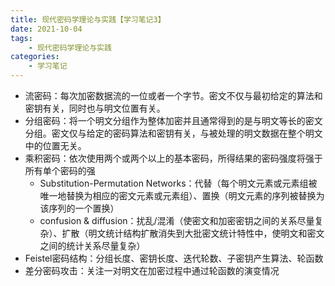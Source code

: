 ```yaml
---
title: 现代密码学理论与实践【学习笔记3】
date: 2021-10-04
tags: 
    - 现代密码学理论与实践
categories: 
    - 学习笔记
---
```

-   流密码：每次加密数据流的一位或者一个字节。密文不仅与最初给定的算法和密钥有关，同时也与明文位置有关。
-   分组密码：将一个明文分组作为整体加密并且通常得到的是与明文等长的密文分组。密文仅与给定的密码算法和密钥有关，与被处理的明文数据在整个明文中的位置无关。
-   乘积密码：依次使用两个或两个以上的基本密码，所得结果的密码强度将强于所有单个密码的强
    -   Substitution-Permutation Networks：代替（每个明文元素或元素组被唯一地替换为相应的密文元素或元素组）、置换（明文元素的序列被替换为该序列的一个置换）
    -   confusion & diffusion：扰乱/混淆（使密文和加密密钥之间的关系尽量复杂）、扩散（明文统计结构扩散消失到大批密文统计特性中，使明文和密文之间的统计关系尽量复杂）
-   Feistel密码结构：分组长度、密钥长度、迭代轮数、子密钥产生算法、轮函数
-   差分密码攻击：关注一对明文在加密过程中通过轮函数的演变情况